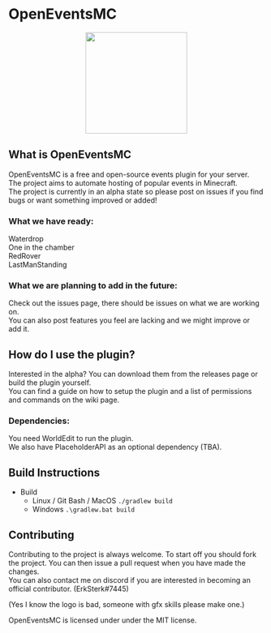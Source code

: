 # OpenEventsMC
<p align="center">
  <img width="200" height="200" src="https://cdn.discordapp.com/attachments/299945099301748737/736930784434323456/OEMC_Logo.png">
</p>


## What is OpenEventsMC
OpenEventsMC is a free and open-source events plugin for your server.<br>
The project aims to automate hosting of popular events in Minecraft.<br>
The project is currently in an alpha state so please post on issues if you find bugs or want something improved or added!<br>

### What we have ready:
Waterdrop<br>
One in the chamber<br>
RedRover<br>
LastManStanding<br>

### What we are planning to add in the future:
Check out the issues page, there should be issues on what we are working on.<br>
You can also post features you feel are lacking and we might improve or add it.

## How do I use the plugin?
Interested in the alpha? You can download them from the releases page or build the plugin yourself.<br>
You can find a guide on how to setup the plugin and a list of permissions and commands on the wiki page.
### Dependencies:
You need WorldEdit to run the plugin.<br>
We also have PlaceholderAPI as an optional dependency (TBA).
## Build Instructions
* Build
    * Linux / Git Bash / MacOS
    `./gradlew build`
    * Windows
    `.\gradlew.bat build`
## Contributing
Contributing to the project is always welcome. To start off you should fork the project. You can then issue a pull request when you have made the changes.<br>
You can also contact me on discord if you are interested in becoming an official contributor. (ErkSterk#7445)<br>


(Yes I know the logo is bad, someone with gfx skills please make one.)

OpenEventsMC is licensed under under the MIT license.
